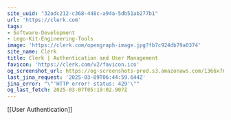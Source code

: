 ```yaml
---
site_uuid: "32adc212-c368-448c-a94a-5db51ab277b1"
url: 'https://clerk.com'
tags:
- Software-Development
- Lego-Kit-Engineering-Tools
image: 'https://clerk.com/opengraph-image.jpg?fb7c924db79a0374'
site_name: Clerk
title: Clerk | Authentication and User Management
favicon: 'https://clerk.com/v2/favicon.ico'
og_screenshot_url: https://og-screenshots-prod.s3.amazonaws.com/1366x768/80/false/28160215470a6c6b5704bf3f439903066b564cf1b416e59df5f5c51b543f9717.jpeg
last_jina_request: '2025-03-09T06:44:59.644Z'
jina_error: "\"'HTTP error! status: 429'\""
og_last_fetch: 2025-03-07T05:19:02.907Z
---
```

[[User Authentication]]
